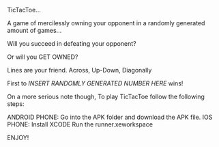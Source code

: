 TicTacToe...

A game of mercilessly owning your opponent in a randomly generated amount of games...

Will you succeed in defeating your opponent?

Or will you GET OWNED?

Lines are your friend.
Across, Up-Down, Diagonally

First to *INSERT RANDOMLY GENERATED NUMBER HERE* wins!

On a more serious note though,
To play TicTacToe follow the following steps:

ANDROID PHONE:
Go into the APK folder and download the APK file.
IOS PHONE:
Install XCODE
Run the runner.xeworkspace

ENJOY!
